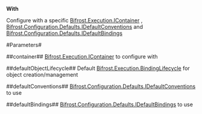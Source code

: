 **With**

Configure with a specific [Bifrost.Execution.IContainer](Bifrost.Execution.IContainer) , [Bifrost.Configuration.Defaults.IDefaultConventions](Bifrost.Configuration.Defaults.IDefaultConventions) and [Bifrost.Configuration.Defaults.IDefaultBindings](Bifrost.Configuration.Defaults.IDefaultBindings)

#Parameters#


##container##
[Bifrost.Execution.IContainer](Bifrost.Execution.IContainer) to configure with

##defaultObjectLifecycle##
Default [Bifrost.Execution.BindingLifecycle](Bifrost.Execution.BindingLifecycle) for object creation/management

##defaultConventions##
[Bifrost.Configuration.Defaults.IDefaultConventions](Bifrost.Configuration.Defaults.IDefaultConventions) to use

##defaultBindings##
[Bifrost.Configuration.Defaults.IDefaultBindings](Bifrost.Configuration.Defaults.IDefaultBindings) to use

